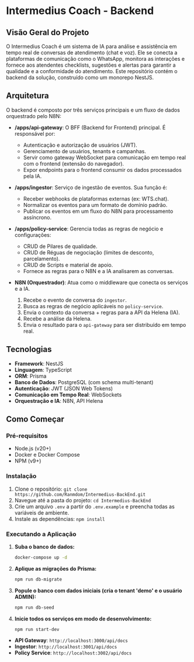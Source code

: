 # Intermedius Coach - Backend

## Visão Geral do Projeto

O Intermedius Coach é um sistema de IA para análise e assistência em tempo real de conversas de atendimento (chat e voz). Ele se conecta a plataformas de comunicação como o WhatsApp, monitora as interações e fornece aos atendentes checklists, sugestões e alertas para garantir a qualidade e a conformidade do atendimento. Este repositório contém o backend da solução, construído como um monorepo NestJS.

## Arquitetura

O backend é composto por três serviços principais e um fluxo de dados orquestrado pelo N8N:

-   **/apps/api-gateway**: O BFF (Backend for Frontend) principal. É responsável por:
    -   Autenticação e autorização de usuários (JWT).
    -   Gerenciamento de usuários, tenants e campanhas.
    -   Servir como gateway WebSocket para comunicação em tempo real com o frontend (extensão do navegador).
    -   Expor endpoints para o frontend consumir os dados processados pela IA.

-   **/apps/ingestor**: Serviço de ingestão de eventos. Sua função é:
    -   Receber webhooks de plataformas externas (ex: WTS.chat).
    -   Normalizar os eventos para um formato de domínio padrão.
    -   Publicar os eventos em um fluxo do N8N para processamento assíncrono.

-   **/apps/policy-service**: Gerencia todas as regras de negócio e configurações:
    -   CRUD de Pilares de qualidade.
    -   CRUD de Réguas de negociação (limites de desconto, parcelamento).
    -   CRUD de Scripts e material de apoio.
    -   Fornece as regras para o N8N e a IA analisarem as conversas.

-   **N8N (Orquestrador)**: Atua como o middleware que conecta os serviços e a IA.
    1.  Recebe o evento de conversa do `ingestor`.
    2.  Busca as regras de negócio aplicáveis no `policy-service`.
    3.  Envia o contexto da conversa + regras para a API da Helena (IA).
    4.  Recebe a análise da Helena.
    5.  Envia o resultado para o `api-gateway` para ser distribuído em tempo real.

## Tecnologias
-   **Framework**: NestJS
-   **Linguagem**: TypeScript
-   **ORM**: Prisma
-   **Banco de Dados**: PostgreSQL (com schema multi-tenant)
-   **Autenticação**: JWT (JSON Web Tokens)
-   **Comunicação em Tempo Real**: WebSockets
-   **Orquestração e IA**: N8N, API Helena

## Como Começar

### Pré-requisitos
-   Node.js (v20+)
-   Docker e Docker Compose
-   NPM (v9+)

### Instalação
1.  Clone o repositório: `git clone https://github.com/Ranmdom/Intermedius-BackEnd.git`
2.  Navegue até a pasta do projeto: `cd Intermedius-BackEnd`
3.  Crie um arquivo `.env` a partir do `.env.example` e preencha todas as variáveis de ambiente.
4.  Instale as dependências: `npm install`

### Executando a Aplicação
1.  **Suba o banco de dados:**
    ```bash
    docker-compose up -d
    ```
2.  **Aplique as migrações do Prisma:**
    ```bash
    npm run db-migrate
    ```
3.  **Popule o banco com dados iniciais (cria o tenant 'demo' e o usuário ADMIN):**
    ```bash
    npm run db-seed
    ```
4.  **Inicie todos os serviços em modo de desenvolvimento:**
    ```bash
    npm run start-dev
    ```

-   **API Gateway**: `http://localhost:3000/api/docs`
-   **Ingestor**: `http://localhost:3001/api/docs`
-   **Policy Service**: `http://localhost:3002/api/docs`